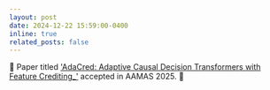```yaml
---
layout: post
date: 2024-12-22 15:59:00-0400
inline: true
related_posts: false
---
```


🎉 Paper titled ['AdaCred: Adaptive Causal Decision Transformers with Feature Crediting_'](https://arxiv.org/abs/2412.15427) accepted in AAMAS 2025. 🎉

 
